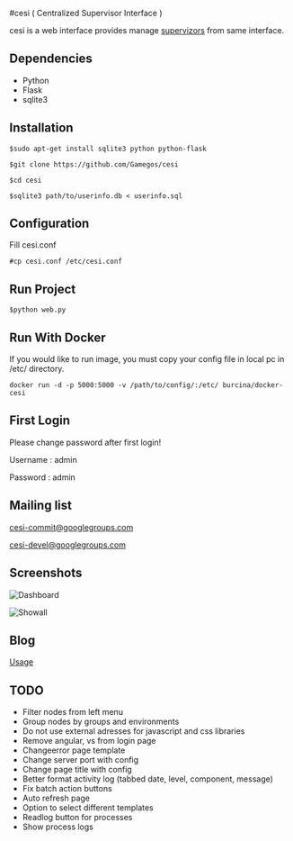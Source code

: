 #cesi ( Centralized Supervisor Interface )

cesi is a web interface provides manage [supervizors][1] from same interface.

## Dependencies

* Python
* Flask
* sqlite3

## Installation

    $sudo apt-get install sqlite3 python python-flask

    $git clone https://github.com/Gamegos/cesi

    $cd cesi

    $sqlite3 path/to/userinfo.db < userinfo.sql

## Configuration

Fill cesi.conf

    #cp cesi.conf /etc/cesi.conf

## Run Project

    $python web.py

## Run With Docker

If you would like to run image, you must copy your config file in local pc in /etc/ directory.

    docker run -d -p 5000:5000 -v /path/to/config/:/etc/ burcina/docker-cesi


## First Login

Please change password after first login!

Username : admin

Password : admin

## Mailing list

cesi-commit@googlegroups.com

cesi-devel@googlegroups.com


## Screenshots

![Dashboard](https://github.com/GulsahKose/cesi/blob/master/screenshots/image2)


![Showall](https://github.com/GulsahKose/cesi/blob/master/screenshots/image1)

## Blog

[Usage][2]


[1]: http://supervisord.org/
[2]: http://www.gulsahkose.com/2014/09/cesi-centralized-supervisor-interface.html


## TODO

- Filter nodes from left menu
- Group nodes by groups and environments
- Do not use external adresses for javascript and css libraries 
- Remove angular, vs from login page
- Changeerror page template
- Change server port with config
- Change page title with config
- Better format activity log (tabbed date, level, component, message)
- Fix batch action buttons 
- Auto refresh page
- Option to select different templates
- Readlog button for processes
- Show process logs